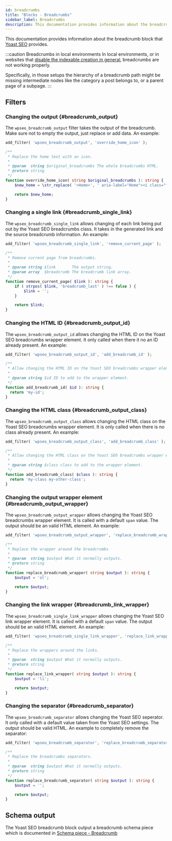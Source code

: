 ```yaml
---
id: breadcrumbs
title: "Blocks - Breadcrumbs"
sidebar_label: Breadcrumbs
description: This documentation provides information about the breadcrumbs block.
---
```


This documentation provides information about the breadcrumb block
that [Yoast SEO](https://yoast.com/wordpress/plugins/seo/) provides.

:::caution Breadcrumbs in local environments
In local environments, or in websites that <a href="/features/indexables/indexables-filters/#disabling-indexables-completely">disable the indexable creation in general</a>, breadcrumbs are not working properly.

Specifically, in those setups the hierarchy of a breadcrumb path might be missing intermediate nodes like the category a post belongs to, or a parent page of a subpage. 
:::


## Filters

### Changing the output {#breadcrumb_output}

The `wpseo_breadcrumb_output` filter takes the output of the breadcrumb. Make sure not to empty the output, just replace
or add data. An example:

```php
add_filter( 'wpseo_breadcrumb_output', 'override_home_icon' );

/**
 * Replace the home text with an icon.
 *
 * @param  string $original_breadcrumbs The whole breadcrumbs HTML.
 * @return string
 */
function override_home_icon( string $original_breadcrumbs ): string {
    $new_home = \str_replace( '>Home<', ' aria-label="Home"><i class="fa fa-homeicon" aria-hidden="true"></i><', $original_breadcrumbs );

    return $new_home;
}
```

### Changing a single link {#breadcrumb_single_link}

The `wpseo_breadcrumb_single_link` allows changing of each link being put out by the Yoast SEO breadcrumbs class. It
takes in the generated link and the source breadcrumb information. An example:

```php
add_filter( 'wpseo_breadcrumb_single_link', 'remove_current_page' );

/**
 * Remove current page from breadcrumbs.
 *
 * @param string $link       The output string.
 * @param array  $breadcrumb The breadcrumb link array.
 */
function remove_current_page( $link ): string {
	if ( strpos( $link, 'breadcrumb_last' ) !== false ) {
		$link = '';
	}

	return $link;
}
```

### Changing the HTML ID {#breadcrumb_output_id}

The `wpseo_breadcrumb_output_id` allows changing the HTML ID on the Yoast SEO breadcrumbs wrapper element. It only called when there it no an ID already present. An example:

```php
add_filter( 'wpseo_breadcrumb_output_id', 'add_breadcrumb_id' );

/**
 * Allow changing the HTML ID on the Yoast SEO breadcrumbs wrapper element.
 *
 * @param string $id ID to add to the wrapper element.
 */
function add_breadcrumb_id( $id ): string {
  return 'my-id';
}
```

### Changing the HTML class {#breadcrumb_output_class}

The `wpseo_breadcrumb_output_class` allows changing the HTML class on the Yoast SEO breadcrumbs wrapper element. It is only called when there is no class already present. An example:

```php
add_filter( 'wpseo_breadcrumb_output_class', 'add_breadcrumb_class' );

/**
 * Allow changing the HTML class on the Yoast SEO breadcrumbs wrapper element.
 *
 * @param string $class class to add to the wrapper element.
 */
function add_breadcrumb_class( $class ): string {
  return 'my-class my-other-class';
}
```

### Changing the output wrapper element {#breadcrumb_output_wrapper}

The `wpseo_breadcrumb_output_wrapper` allows changing the Yoast SEO breadcrumbs wrapper element. It is called with a default `span` value. The output should be an valid HTML element. An example:

```php
add_filter( 'wpseo_breadcrumb_output_wrapper', 'replace_breadcrumb_wrapper' );

/**
 * Replace the wrapper around the breadcrumbs
 *
 * @param  string $output What it normally outputs.
 * @return string
 */
function replace_breadcrumb_wrapper( string $output ): string {
    $output = 'ol';

    return $output;
}
```
### Changing the link wrapper {#breadcrumb_link_wrapper}

The `wpseo_breadcrumb_single_link_wrapper` allows changing the Yoast SEO link wrapper element. It is called with a default `span` value. The output should be an valid HTML element. An example:

```php
add_filter( 'wpseo_breadcrumb_single_link_wrapper', 'replace_link_wrapper' );

/**
 * Replace the wrappers around the links.
 *
 * @param  string $output What it normally outputs.
 * @return string
 */
function replace_link_wrapper( string $output ): string {
    $output = 'li';

    return $output;
}
```

### Changing the separator {#breadcrumb_separator}

The `wpseo_breadcrumb_separator` allows changing the Yoast SEO seperator. It only called with a default value taken from the Yoast SEO settings. The output should be valid HTML. An example to completely remove the separator:

```php
add_filter( 'wpseo_breadcrumb_separator', 'replace_breadcrumb_separator' );

/**
 * Replace the breadcrumbs separators.
 *
 * @param  string $output What it normally outputs.
 * @return string
 */
function replace_breadcrumb_separator( string $output ): string {
    $output = '';

    return $output;
}
```

## Schema output

The Yoast SEO breadcrumb block output a breadcrumb schema piece which is documented
in [Schema piece - Breadcrumb](/features/schema/pieces/breadcrumb/)
